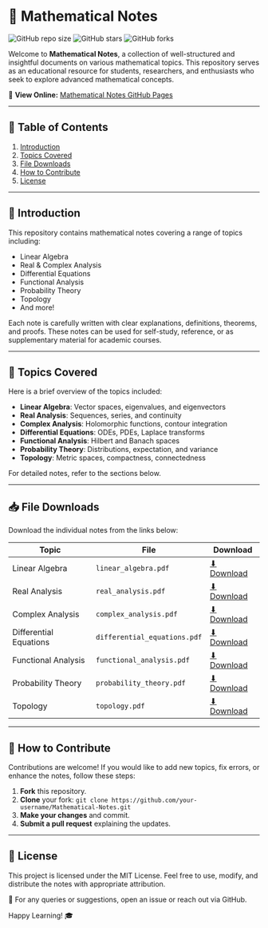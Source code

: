 # 📘 Mathematical Notes

![GitHub repo size](https://img.shields.io/github/repo-size/karhunenloeve/Mathematical-Notes?color=blue&style=flat-square)
![GitHub stars](https://img.shields.io/github/stars/karhunenloeve/Mathematical-Notes?style=flat-square)
![GitHub forks](https://img.shields.io/github/forks/karhunenloeve/Mathematical-Notes?style=flat-square)

Welcome to **Mathematical Notes**, a collection of well-structured and insightful documents on various mathematical topics. This repository serves as an educational resource for students, researchers, and enthusiasts who seek to explore advanced mathematical concepts.

🔗 **View Online:** [Mathematical Notes GitHub Pages](https://karhunenloeve.github.io/Mathematical-Notes/)

---

## 📑 Table of Contents

1. [Introduction](#introduction)
2. [Topics Covered](#topics-covered)
3. [File Downloads](#file-downloads)
4. [How to Contribute](#how-to-contribute)
5. [License](#license)

---

## 📖 Introduction

This repository contains mathematical notes covering a range of topics including:
- Linear Algebra
- Real & Complex Analysis
- Differential Equations
- Functional Analysis
- Probability Theory
- Topology
- And more!

Each note is carefully written with clear explanations, definitions, theorems, and proofs. These notes can be used for self-study, reference, or as supplementary material for academic courses.

---

## 📂 Topics Covered

Here is a brief overview of the topics included:

- **Linear Algebra**: Vector spaces, eigenvalues, and eigenvectors
- **Real Analysis**: Sequences, series, and continuity
- **Complex Analysis**: Holomorphic functions, contour integration
- **Differential Equations**: ODEs, PDEs, Laplace transforms
- **Functional Analysis**: Hilbert and Banach spaces
- **Probability Theory**: Distributions, expectation, and variance
- **Topology**: Metric spaces, compactness, connectedness

For detailed notes, refer to the sections below.

---

## 📥 File Downloads

Download the individual notes from the links below:

| Topic | File | Download |
|-------|------|----------|
| Linear Algebra | `linear_algebra.pdf` | [⬇ Download](https://github.com/karhunenloeve/Mathematical-Notes/raw/main/linear_algebra.pdf) |
| Real Analysis | `real_analysis.pdf` | [⬇ Download](https://github.com/karhunenloeve/Mathematical-Notes/raw/main/real_analysis.pdf) |
| Complex Analysis | `complex_analysis.pdf` | [⬇ Download](https://github.com/karhunenloeve/Mathematical-Notes/raw/main/complex_analysis.pdf) |
| Differential Equations | `differential_equations.pdf` | [⬇ Download](https://github.com/karhunenloeve/Mathematical-Notes/raw/main/differential_equations.pdf) |
| Functional Analysis | `functional_analysis.pdf` | [⬇ Download](https://github.com/karhunenloeve/Mathematical-Notes/raw/main/functional_analysis.pdf) |
| Probability Theory | `probability_theory.pdf` | [⬇ Download](https://github.com/karhunenloeve/Mathematical-Notes/raw/main/probability_theory.pdf) |
| Topology | `topology.pdf` | [⬇ Download](https://github.com/karhunenloeve/Mathematical-Notes/raw/main/topology.pdf) |

---

## 🤝 How to Contribute

Contributions are welcome! If you would like to add new topics, fix errors, or enhance the notes, follow these steps:

1. **Fork** this repository.
2. **Clone** your fork: `git clone https://github.com/your-username/Mathematical-Notes.git`
3. **Make your changes** and commit.
4. **Submit a pull request** explaining the updates.

---

## 📜 License

This project is licensed under the MIT License. Feel free to use, modify, and distribute the notes with appropriate attribution.

📩 For any queries or suggestions, open an issue or reach out via GitHub.

Happy Learning! 🎓

